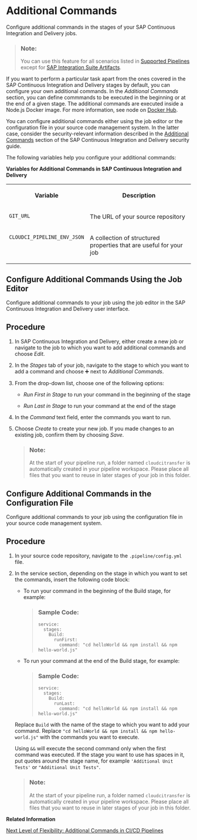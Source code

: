 <!-- loioc05a2522c90a40069ead07bd81df37ab -->

<link rel="stylesheet" type="text/css" href="css/sap-icons.css"/>

# Additional Commands

Configure additional commands in the stages of your SAP Continuous Integration and Delivery jobs.

> ### Note:  
> You can use this feature for all scenarios listed in [Supported Pipelines](supported-pipelines-e293286.md) except for [SAP Integration Suite Artifacts](sap-integration-suite-artifacts-019ed68.md).

If you want to perform a particular task apart from the ones covered in the SAP Continuous Integration and Delivery stages by default, you can configure your own additional commands. In the *Additional Commands* section, you can define commmands to be executed in the beginning or at the end of a given stage. The additional commands are executed inside a Node.js Docker image. For more information, see node on [Docker Hub](https://hub.docker.com/_/node).

You can configure additional commands either using the job editor or the configuration file in your source code management system. In the latter case, consider the security-relevant information described in the [Additional Commands](https://help.sap.com/docs/CONTINUOUS_DELIVERY/99c72101f7ee40d0b2deb4df72ba1ad3/8a57562c7d2d4f7db53a29b2f1e146e9.html?version=Cloud#additional-commands) section of the SAP Continuous Integration and Delivery security guide.

The following variables help you configure your additional commands:

**Variables for Additional Commands in SAP Continuous Integration and Delivery**


<table>
<tr>
<th valign="top">

Variable

</th>
<th valign="top">

Description

</th>
</tr>
<tr>
<td valign="top">

`GIT_URL` 

</td>
<td valign="top">

The URL of your source repository

</td>
</tr>
<tr>
<td valign="top">

`CLOUDCI_PIPELINE_ENV_JSON` 

</td>
<td valign="top">

A collection of structured properties that are useful for your job

</td>
</tr>
</table>

<a name="task_xlx_whk_jwb"/>

<!-- task\_xlx\_whk\_jwb -->

## Configure Additional Commands Using the Job Editor

Configure additional commands to your job using the job editor in the SAP Continuous Integration and Delivery user interface.



<a name="task_xlx_whk_jwb__steps_a5l_xhk_jwb"/>

## Procedure

1.  In SAP Continuous Integration and Delivery, either create a new job or navigate to the job to which you want to add additional commands and choose *Edit*.

2.  In the *Stages* tab of your job, navigate to the stage to which you want to add a command and choose :heavy_plus_sign: next to *Additional Commands*.

3.  From the drop-down list, choose one of the following options:

    -   *Run First in Stage* to run your command in the beginning of the stage

    -   *Run Last in Stage* to run your command at the end of the stage


4.  In the *Command* text field, enter the commands you want to run.

5.  Choose *Create* to create your new job. If you made changes to an existing job, confirm them by choosing *Save*.

    > ### Note:  
    > At the start of your pipeline run, a folder named `cloudcitransfer` is automatically created in your pipeline workspace. Please place all files that you want to reuse in later stages of your job in this folder.


<a name="task_g5g_xnd_lxb"/>

<!-- task\_g5g\_xnd\_lxb -->

## Configure Additional Commands in the Configuration File

Configure additional commands to your job using the configuration file in your source code management system.



<a name="task_g5g_xnd_lxb__steps_h5g_xnd_lxb"/>

## Procedure

1.  In your source code repository, navigate to the `.pipeline/config.yml` file.

2.  In the service section, depending on the stage in which you want to set the commands, insert the following code block:

    -   To run your command in the beginning of the Build stage, for example:

        > ### Sample Code:  
        > ```
        > service:
        >   stages:
        >     Build:
        >       runFirst:
        >         command: "cd helloWorld && npm install && npm hello-world.js"
        > ```

    -   To run your command at the end of the Build stage, for example:

        > ### Sample Code:  
        > ```
        > service:
        >   stages:
        >     Build:
        >       runLast:
        >         command: "cd helloWorld && npm install && npm hello-world.js"
        > ```


    Replace `Build` with the name of the stage to which you want to add your command. Replace `"cd helloWorld && npm install && npm hello-world.js"` with the commands you want to execute.

    Using `&&` will execute the second command only when the first command was executed. If the stage you want to use has spaces in it, put quotes around the stage name, for example `'Additional Unit Tests'` or `"Additional Unit Tests"`.

    > ### Note:  
    > At the start of your pipeline run, a folder named `cloudcitransfer` is automatically created in your pipeline workspace. Please place all files that you want to reuse in later stages of your job in this folder.


**Related Information**  


[Next Level of Flexibility: Additional Commands in CI/CD Pipelines](https://blogs.sap.com/2023/06/22/next-level-of-flexibility-additional-commands-in-ci-cd-pipelines/)

